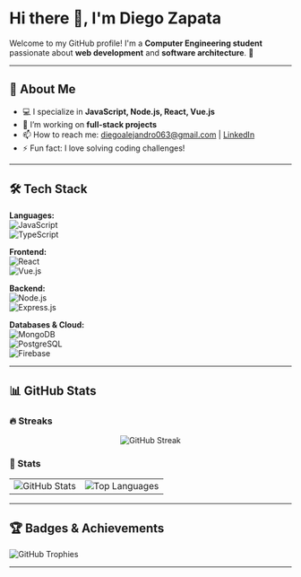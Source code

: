# Hi there 👋, I'm Diego Zapata  

Welcome to my GitHub profile! I'm a **Computer Engineering student** passionate about **web development** and **software architecture**. 🚀  

---

## 📌 About Me  

- 💻 I specialize in **JavaScript, Node.js, React, Vue.js**  
- 🔭 I’m working on **full-stack projects**  
- 📫 How to reach me: diegoalejandro063@gmail.com | [LinkedIn](https://www.linkedin.com/in/zilith/)
- ⚡ Fun fact: I love solving coding challenges!  

---

## 🛠️ Tech Stack  

**Languages:**  
![JavaScript](https://img.shields.io/badge/JavaScript-F7DF1E?style=flat&logo=javascript&logoColor=black)  
![TypeScript](https://img.shields.io/badge/TypeScript-007ACC?style=flat&logo=typescript&logoColor=white)  

**Frontend:**  
![React](https://img.shields.io/badge/React-20232A?style=flat&logo=react&logoColor=61DAFB)  
![Vue.js](https://img.shields.io/badge/Vue.js-4FC08D?style=flat&logo=vue.js&logoColor=white)  

**Backend:**  
![Node.js](https://img.shields.io/badge/Node.js-339933?style=flat&logo=node.js&logoColor=white)  
![Express.js](https://img.shields.io/badge/Express.js-000000?style=flat&logo=express&logoColor=white)  

**Databases & Cloud:**  
![MongoDB](https://img.shields.io/badge/MongoDB-47A248?style=flat&logo=mongodb&logoColor=white)  
![PostgreSQL](https://img.shields.io/badge/PostgreSQL-336791?style=flat&logo=postgresql&logoColor=white)  
![Firebase](https://img.shields.io/badge/Firebase-ffca28?style=flat&logo=firebase&logoColor=black)  

---

## 📊 GitHub Stats  

### 🔥 Streaks  
<p align="center">
  <img src="https://streak-stats.demolab.com?user=Zilith&theme=radical&hide_border=true&exclude_days=Sun%2CSat" alt="GitHub Streak" />
</p> 

### 🚀 Stats  
<table align="center">
  <tr>
     <td>
      <img src="https://github-readme-stats.vercel.app/api?username=Zilith&show_icons=true&theme=radical" alt="GitHub Stats" />
    </td>
     <td>
      <img src="https://github-readme-stats.vercel.app/api/top-langs/?username=Zilith&layout=compact&theme=radical" alt="Top Languages" />
    </td>
   </tr>
</table>

---

## 🏆 Badges & Achievements  
![GitHub Trophies](https://github-profile-trophy.vercel.app/?username=YourGitHubUsername&theme=radical&no-frame=true&margin-w=15)  

---

